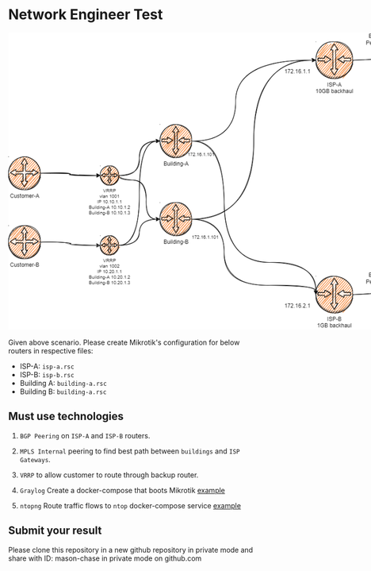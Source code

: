# Network Engineer Test

<img src="./resources/mpls-multi-gateway-setup.drawio.png" alt="Network Scenario" style="max-width: 900px; max-width:900px;"/>

Given above scenario.
Please create Mikrotik's configuration for below routers in respective files:

- ISP-A: `isp-a.rsc`
- ISP-B: `isp-b.rsc`
- Building A: `building-a.rsc`
- Building B: `building-a.rsc`

## Must use technologies

1. `BGP Peering` on `ISP-A` and `ISP-B` routers.

2. `MPLS Internal` peering to find best path between `buildings` and `ISP Gateways`.

3. `VRRP` to allow customer to route through backup router.

4. `Graylog` Create a docker-compose that boots Mikrotik [example](https://github.com/Graylog2/docker-compose/tree/main/cluster)

5. `ntopng` Route traffic flows to `ntop` docker-compose service [example](https://github.com/frostasm/ntopng-docker)

## Submit your result

Please clone this repository in a new github repository in private mode and share with ID: mason-chase in private mode on github.com
